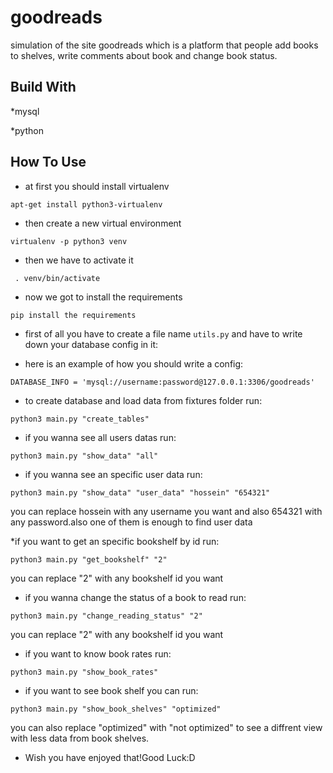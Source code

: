 # goodreads
simulation of the site goodreads which is a platform that people add books to shelves, write comments about book and change book status. 

## Build With
*mysql

*python

## How To Use

* at first you should install virtualenv 

```apt-get install python3-virtualenv```

* then create a new virtual environment 

```virtualenv -p python3 venv```

* then we have to activate it

``` . venv/bin/activate```

* now we got to install the requirements

```pip install the requirements```

* first of all you have to create a file name ```utils.py``` and have to write down your database config in it:

* here is an example of how you should write a config:

```DATABASE_INFO = 'mysql://username:password@127.0.0.1:3306/goodreads'```

* to create database and load data from fixtures folder run:

```python3 main.py "create_tables"```

* if you wanna see all users datas run:

```python3 main.py "show_data" "all"```


* if you wanna see an specific user data run:


```python3 main.py "show_data" "user_data" "hossein" "654321"```

you can replace hossein with any username you want and also 654321 with any password.also one of them is enough to find user data

*if you want to get an specific bookshelf by id run:

```python3 main.py "get_bookshelf" "2"```

you can replace "2" with any bookshelf id you want

* if you wanna change the status of a book to read run:

```python3 main.py "change_reading_status" "2"```

you can replace "2" with any bookshelf id you want

* if you want to know book rates run:

```python3 main.py "show_book_rates"```

* if you want to see book shelf you can run:

```python3 main.py "show_book_shelves" "optimized"```

you can also replace "optimized" with "not optimized" to see a diffrent view with less data from book shelves.

 
 * Wish you have enjoyed that!Good Luck:D
